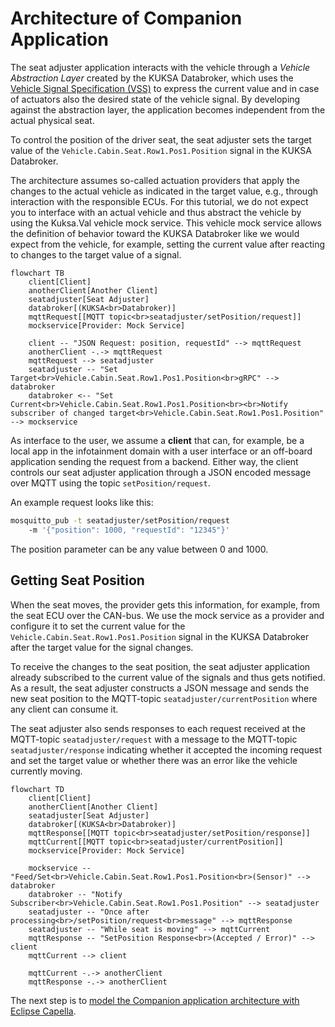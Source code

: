 # Architecture of Companion Application

The seat adjuster application interacts with the vehicle through a *Vehicle Abstraction Layer* created by the KUKSA Databroker,
which uses the [Vehicle Signal Specification (VSS)](https://covesa.github.io/vehicle_signal_specification/)
to express the current value and in case of actuators also the desired state of the vehicle signal.
By developing against the abstraction layer, the application becomes independent from the actual physical seat.

To control the position of the driver seat, the seat adjuster sets the target value of the `Vehicle.Cabin.Seat.Row1.Pos1.Position` signal in the KUKSA Databroker.

The architecture assumes so-called actuation providers that apply the changes to the actual vehicle as indicated in the target value, e.g.,
through interaction with the responsible ECUs.
For this tutorial, we do not expect you to interface with an actual vehicle and thus abstract the vehicle by using the Kuksa.Val vehicle mock service.
This vehicle mock service allows the definition of behavior toward the KUKSA Databroker like we would expect from the vehicle, for example,
setting the current value after reacting to changes to the target value of a signal.

```mermaid
flowchart TB
    client[Client]
    anotherClient[Another Client]
    seatadjuster[Seat Adjuster]
    databroker[(KUKSA<br>Databroker)]
    mqttRequest[[MQTT topic<br>seatadjuster/setPosition/request]]
    mockservice[Provider: Mock Service]

    client -- "JSON Request: position, requestId" --> mqttRequest
    anotherClient -.-> mqttRequest
    mqttRequest --> seatadjuster
    seatadjuster -- "Set Target<br>Vehicle.Cabin.Seat.Row1.Pos1.Position<br>gRPC" --> databroker
    databroker <-- "Set Current<br>Vehicle.Cabin.Seat.Row1.Pos1.Position<br><br>Notify subscriber of changed target<br>Vehicle.Cabin.Seat.Row1.Pos1.Position" --> mockservice
```

As interface to the user, we assume a **client** that can, for example, be a local app in the infotainment domain with a user interface
or an off-board application sending the request from a backend.
Either way, the client controls our seat adjuster application through a JSON encoded message over MQTT using the topic `setPosition/request`.

An example request looks like this:

```bash
mosquitto_pub -t seatadjuster/setPosition/request 
    -m '{"position": 1000, "requestId": "12345"}'
```

The position parameter can be any value between 0 and 1000.

## Getting Seat Position

When the seat moves, the provider gets this information, for example, from the seat ECU over the CAN-bus.
We use the mock service as a provider and configure it to set the current value for the `Vehicle.Cabin.Seat.Row1.Pos1.Position` signal in the KUKSA Databroker
after the target value for the signal changes.

To receive the changes to the seat position, the seat adjuster application already subscribed to the current value of the signals and thus gets notified.
As a result, the seat adjuster constructs a JSON message and sends the new seat position to the MQTT-topic `seatadjuster/currentPosition`
where any client can consume it.

The seat adjuster also sends responses to each request received at the MQTT-topic `seatadjuster/request` with a message to the MQTT-topic `seatadjuster/response`
indicating whether it accepted the incoming request and set the target value or whether there was an error like the vehicle currently moving.

```mermaid
flowchart TD
    client[Client]
    anotherClient[Another Client]
    seatadjuster[Seat Adjuster]
    databroker[(KUKSA<br>Databroker)]
    mqttResponse[[MQTT topic<br>seatadjuster/setPosition/response]]
    mqttCurrent[[MQTT topic<br>seatadjuster/currentPosition]]
    mockservice[Provider: Mock Service]

    mockservice -- "Feed/Set<br>Vehicle.Cabin.Seat.Row1.Pos1.Position<br>(Sensor)" --> databroker
    databroker -- "Notify Subscriber<br>Vehicle.Cabin.Seat.Row1.Pos1.Position" --> seatadjuster
    seatadjuster -- "Once after processing<br>/setPosition/request<br>message" --> mqttResponse
    seatadjuster -- "While seat is moving" --> mqttCurrent
    mqttResponse -- "SetPosition Response<br>(Accepted / Error)" --> client
    mqttCurrent --> client

    mqttCurrent -.-> anotherClient
    mqttResponse -.-> anotherClient
```

The next step is to [model the Companion application architecture with Eclipse Capella](./modeling-the-companion-application.md).
